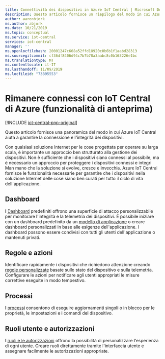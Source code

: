 ```yaml
---
title: Connettività dei dispositivi in Azure IoT Central | Microsoft Docs
description: Questo articolo fornisce un riepilogo del modo in cui Azure IoT Central aiuta a garantire la connessione e l'integrità dei dispositivi.
author: aaronbjork
ms.author: abjork
ms.date: 10/21/2019
ms.topic: conceptual
ms.service: iot-central
services: iot-central
manager: ''
ms.openlocfilehash: 20001247c608a52ffd18920c0b6b1f1aabd28313
ms.sourcegitcommit: cf36df8406d94c7b7b78a3aabc8c0b163226e1bc
ms.translationtype: MT
ms.contentlocale: it-IT
ms.lasthandoff: 11/09/2019
ms.locfileid: "73895553"
---
```

# <a name="stay-connected-with-azure-iot-central-preview-features"></a>Rimanere connessi con IoT Central di Azure (funzionalità di anteprima)

[!INCLUDE [iot-central-pnp-original](../../../includes/iot-central-pnp-original-note.md)]

Questo articolo fornisce una panoramica del modo in cui Azure IoT Central aiuta a garantire la connessione e l'integrità dei dispositivi.

Con qualsiasi soluzione Internet per le cose progettata per operare su larga scala, è importante un approccio ben strutturato alla gestione dei dispositivi. Non è sufficiente che i dispositivi siano connessi al possibile, ma è necessario un approccio per proteggere i dispositivi connessi e integri Man mano che la soluzione si evolve, cresce e invecchia. Azure IoT Central fornisce le funzionalità necessarie per garantire che i dispositivi nella soluzione Internet delle cose siano ben curati per tutto il ciclo di vita dell'applicazione.

## <a name="dashboards"></a>Dashboard 
I [Dashboard](howto-manage-devices.md#import-devices) predefiniti offrono una superficie di attacco personalizzabile per monitorare l'integrità e la telemetria dei dispositivi. È possibile iniziare con un dashboard predefinito da un [modello di applicazione](howto-use-app-templates.md) o creare dashboard personalizzati in base alle esigenze dell'applicazione. I dashboard possono essere condivisi con tutti gli utenti dell'applicazione o mantenuti privati.

## <a name="rules-and-actions"></a>Regole e azioni 
Identificare rapidamente i dispositivi che richiedono attenzione creando [regole personalizzate](tutorial-create-telemetry-rules.md) basate sullo stato del dispositivo e sulla telemetria. Configurare le azioni per notificare agli utenti appropriati le misure correttive eseguite in modo tempestivo.

## <a name="jobs"></a>Processi 
I [processi](../core/howto-run-a-job.md?toc=/azure/iot-central/preview/toc.json&bc=/azure/iot-central/preview/breadcrumb/toc.json) consentono di eseguire aggiornamenti singoli o in blocco per le proprietà, le impostazioni e i comandi del dispositivo. 

## <a name="user-roles-and-permissions"></a>Ruoli utente e autorizzazioni
I [ruoli e le autorizzazioni](howto-manage-users-roles.md) offrono la possibilità di personalizzare l'esperienza di ogni utente. Creare ruoli direttamente tramite l'interfaccia utente e assegnare facilmente le autorizzazioni appropriate. 





